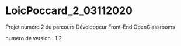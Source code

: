 # LoicPoccard_2_03112020
Projet numéro 2 du parcours Développeur Front-End OpenClassrooms

numéro de version : 1.2